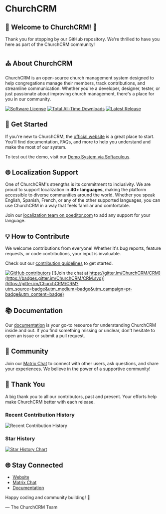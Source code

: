 # ChurchCRM

## 🌟 **Welcome to ChurchCRM!** 🌟

Thank you for stopping by our GitHub repository. We're thrilled to have you here as part of the ChurchCRM community!

## ⛪️ About ChurchCRM

ChurchCRM is an open-source church management system designed to help congregations manage their members, track contributions, and streamline communication. Whether you're a developer, designer, tester, or just passionate about improving church management, there's a place for you in our community.

[![Software License](https://img.shields.io/badge/license-MIT-brightgreen.svg)](LICENSE)
[![Total All-Time Downloads](https://img.shields.io/github/downloads/churchcrm/crm/total.svg?label=Total%20All-Time%20Downloads)](https://github.com/ChurchCRM/CRM/releases)
[![Latest Release](https://img.shields.io/github/downloads/churchcrm/crm/latest/total.svg?label=Latest%20Release)](https://github.com/ChurchCRM/CRM/releases/latest)


## 🚀 Get Started

If you're new to ChurchCRM, the [official website](https://www.churchcrm.io/) is a great place to start. You'll find documentation, FAQs, and more to help you understand and make the most of our system.

To test out the demo, visit our [Demo System via Softaculous](https://softaculous.com/demos/churchcrm).

## 🌐 Localization Support

One of ChurchCRM's strengths is its commitment to inclusivity. We are proud to support localization in **40+ languages**, making the platform accessible to diverse communities around the world. Whether you speak English, Spanish, French, or any of the other supported languages, you can use ChurchCRM in a way that feels familiar and comfortable.

Join our [localization team on poeditor.com](https://poeditor.com/join/project/RABdnDSqAt) to add any support for your language. 

## 💡 How to Contribute

We welcome contributions from everyone! Whether it's bug reports, feature requests, or code contributions, your input is invaluable.

Check out our [contribution guidelines](CONTRIBUTING.md) to get started.

[![GitHub contributors](https://img.shields.io/github/contributors/churchcrm/crm.svg)]()
[![Join the chat at https://gitter.im/ChurchCRM/CRM](https://badges.gitter.im/ChurchCRM/CRM.svg)](https://gitter.im/ChurchCRM/CRM?utm_source=badge&utm_medium=badge&utm_campaign=pr-badge&utm_content=badge)

## 📚 Documentation

Our [documentation](https://github.com/ChurchCRM/CRM/wiki) is your go-to resource for understanding ChurchCRM inside and out. If you find something missing or unclear, don't hesitate to open an issue or submit a pull request.

## 🤝 Community

Join our [Matrix Chat](https://gitter.im/ChurchCRM/CRM) to connect with other users, ask questions, and share your experiences. We believe in the power of a supportive community!

## 🙏 Thank You

A big thank you to all our contributors, past and present. Your efforts help make ChurchCRM better with each release.

### Recent Contribution History

![Recent Contribution History](https://repobeats.axiom.co/api/embed/923dc0771aee335863075abad3967d24b57f39d2.svg "Repobeats analytics image for ChurchCRM")


### Star History

[![Star History Chart](https://api.star-history.com/svg?repos=churchcrm/crm&type=Date)](https://star-history.com/#churchcrm/crm&Date)


## 🌐 Stay Connected

- [Website](https://www.churchcrm.io/)
- [Matrix Chat](https://gitter.im/ChurchCRM/CRM)
- [Documentation](https://github.com/ChurchCRM/ChurchCRM/wiki)

Happy coding and community building! 🎉

— The ChurchCRM Team
